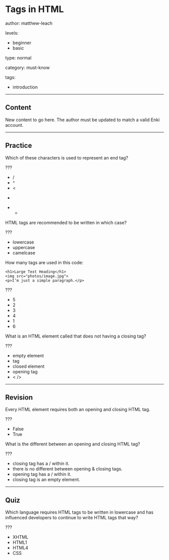# Tags in HTML
author: matthew-leach

levels:
  - beginner
  - basic

type: normal

category: must-know

tags:
  - introduction

---
## Content

New content to go here. The author must be updated to match a valid Enki account.

---
## Practice

Which of these characters is used to represent an end tag?

???

* /
* ^
* <
* >
* *

HTML tags are recommended to be written in which case?

???

* lowercase
* uppercase
* camelcase

How many tags are used in this code:
```
<h1>Large Text Heading</h1>
<img src="photos/image.jpg">
<p>I’m just a simple paragraph.</p>
```

???

* 5
* 2
* 3
* 4
* 1
* 6

What is an HTML element called that does not having a closing tag?

???

* empty element
* tag
* closed element
* opening tag
* < />

---
## Revision

Every HTML element requires both an opening and closing HTML tag.

???

* False
* True

What is the different between an opening and closing HTML tag?

???

* closing tag has a / within it. 
* there is no different between opening & closing tags.
* opening tag has a / within it.
* closing tag is an empty element. 

---
## Quiz

Which language requires HTML tags to be written in lowercase and has influenced  developers to continue to write HTML tags that way?

???

* XHTML
* HTML1
* HTML4
* CSS
